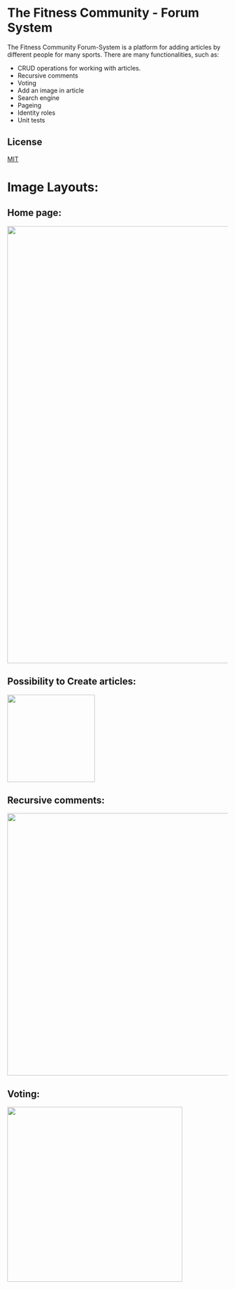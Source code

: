 # The Fitness Community - Forum System

The Fitness Community Forum-System is a platform for adding articles by different people for many sports.
There are many functionalities, such as:
* CRUD operations for working with articles.
* Recursive comments
* Voting
* Add an image in article
* Search engine
* Pageing
* Identity roles
* Unit tests

## License
[MIT](https://choosealicense.com/licenses/mit/)

# Image Layouts:

## Home page:
<img src="https://www.issaonline.com/blog/img/posts/627/issa-building-fitness-community.jpg" width="1000">

## Possibility to Create articles:
<img src="https://thumbs.dreamstime.com/b/hand-marker-writing-fitness-word-cloud-fitness-sport-h-health-concept-68173050.jpg" width="200">

## Recursive comments:
<img src="https://i.stack.imgur.com/uf99G.jpg" width="600">

## Voting:
<img src="https://c8.alamy.com/comp/E1XEAN/this-like-icon-button-is-the-voting-system-used-to-rate-user-comments-E1XEAN.jpg" width="400">

